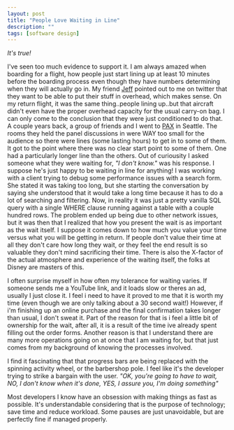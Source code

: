 ```yaml
---
layout: post
title: "People Love Waiting in Line"
description: ""
tags: [software design]
---
```

*It's true!*

I've seen too much evidence to support it. I am always amazed when boarding for a flight, how people just start lining up at least 10 minutes before the boarding process even though they have numbers determining when they will actually go in. My friend [Jeff](http://twitter.com/#!/jjarmoc) pointed out to me on twitter that they want to be able to put their stuff in overhead, which makes sense. On my return flight, it was the same thing..people lining up..but that aircraft didn't even have the proper overhead capacity for the usual carry-on bag. I can only come to the conclusion that they were just conditioned to do that. A couple years back, a group of friends and I went to [PAX](http://prime.paxsite.com/) in Seattle. The rooms they held the panel discussions in were WAY too small for the audience so there were lines (some lasting hours) to get in to some of them. It got to the point where there was no clear start point to some of them. One had a particularly longer line than the others. Out of curiousity I asked someone what they were waiting for, *"I don't know."* was his response. I suppose he's just happy to be waiting in line for anything! I was working with a client trying to debug some performance issues with a search form. She stated it was taking too long, but she starting the conversation by saying she understood that it would take a long time because it has to do a lot of searching and filtering. Now, in reality it was just a pretty vanilla SQL query with a single WHERE clause running against a table with a couple hundred rows. The problem ended up being due to other network issues, but it was then that I realized that how you present the wait is as important as the wait itself.  I suppose it comes down to how much you value your time versus what you will be getting in return. If people don't value their time at all they don't care how long they wait, or they feel the end result is so valuable they don't mind sacrificing their time. There is also the X-factor of the actual atmosphere and experience of the waiting itself, the folks at Disney are masters of this.

I often surprise myself in how often my tolerance for waiting varies. If someone sends me a YouTube link, and it loads slow or theres an ad, usually I just close it. I feel i need to have it proved to me that it is worth my time (even though we are only talking about a 30 second wait!) However, if i'm finishing up an online purchase and the final confirmation takes longer than usual, I don't sweat it. Part of the reason for that is i feel a little bit of ownership for the wait, after all, it is a result of the time ive already spent filling out the order forms. Another reason is that I understand there are many more operations going on at once that I am waiting for, but that just comes from my background of knowing the processes involved.

I find it fascinating that that progress bars are being replaced with the spinning activity wheel, or the barbershop pole. I feel like it's the developer trying to strike a bargain with the user. *"OK, you're going to have to wait, NO, I don't know when it's done, YES, I assure you, I'm doing something"*

Most developers I know have an obsession with making things as fast as possible. It's understandable considering that is the purpose of technology; save time and reduce workload. Some pauses are just unavoidable, but are perfectly fine if managed properly.
